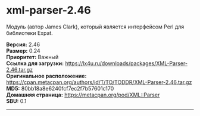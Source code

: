 # xml-parser-2.46

Модуль (автор James Clark), который является интерфейсом Perl для библиотеки Expat.

**Версия:** 2.46
<br />
**Размер:** 0.24
<br />
**Приоритет:** Важный
<br />
**Ссылка для загрузки:** https://lx4u.ru/downloads/packages/XML-Parser-2.46.tar.gz
<br />
**Оригинальное расположение:** https://cpan.metacpan.org/authors/id/T/TO/TODDR/XML-Parser-2.46.tar.gz
<br />
**MD5:** 80bb18a8e6240fcf7ec2f7b57601c170
<br />
**Домашняя страница:** https://metacpan.org/pod/XML::Parser
        <br />
**SBU:** 0.1

***
            
